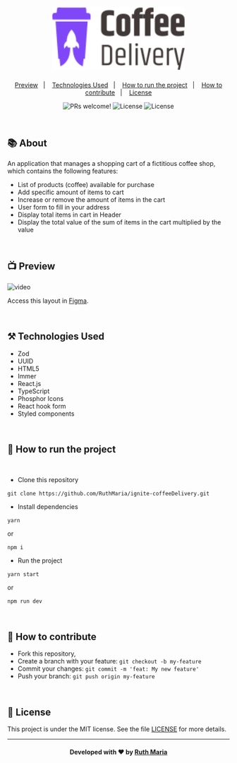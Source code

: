 <h1 align="center">
    <img alt="Logo Repository" src="./src/assets/logo.svg" width="300px" />
</h1>

<p align="center">
  <a href="#execution">Preview</a>&nbsp;&nbsp;&nbsp;|&nbsp;&nbsp;&nbsp;
  <a href="#technologies">Technologies Used</a>&nbsp;&nbsp;&nbsp;|&nbsp;&nbsp;&nbsp;
  <a href="#run">How to run the project</a>&nbsp;&nbsp;&nbsp;|&nbsp;&nbsp;&nbsp;
  <a href="#contribute">How to contribute</a>&nbsp;&nbsp;&nbsp;|&nbsp;&nbsp;&nbsp;
  <a href="#license">License</a>
</p>

<p align="center">
 <img src="https://img.shields.io/static/v1?label=PRs&message=welcome&color=8047F8&labelColor=000000" alt="PRs welcome!" />

  <img alt="License" src="https://img.shields.io/badge/Made%20by-Ruth%20Maria-8047F8">

  <img alt="License" src="https://img.shields.io/static/v1?label=license&message=MIT&color=8047F8&labelColor=000000">
</p>

<br>

## :books: About

An application that manages a shopping cart of a fictitious coffee shop, which contains the following features:

- List of products (coffee) available for purchase
- Add specific amount of items to cart
- Increase or remove the amount of items in the cart
- User form to fill in your address
- Display total items in cart in Header
- Display the total value of the sum of items in the cart multiplied by the value

<a id="execution"></a><br>

## :tv: Preview

![video](./src/assets/video.gif)

Access this layout in [Figma](<https://www.figma.com/file/BfaIbr16yF5KsptfKCDJNx/Coffee-Delivery-(Copy)?node-id=2%3A1550>).

<a id="technologies"></a><br>

## ⚒️ Technologies Used

- Zod
- UUID
- HTML5
- Immer
- React.js
- TypeScript
- Phosphor Icons
- React hook form
- Styled components

<a id="run"></a><br>

## 🚀 How to run the project

<br>

- Clone this repository

```
git clone https://github.com/RuthMaria/ignite-coffeeDelivery.git
```

- Install dependencies

```
yarn
```

or

```
npm i
```

- Run the project

```
yarn start
```

or

```
npm run dev
```

<br>

## 🎯 How to contribute

- Fork this repository,
- Create a branch with your feature: `git checkout -b my-feature`
- Commit your changes: `git commit -m 'feat: My new feature'`
- Push your branch: `git push origin my-feature`

<a id="license"></a><br>

## :memo: License

This project is under the MIT license. See the file [LICENSE](LICENSE) for more details.

---

<h4 align="center">
    Developed with ❤️ by <a href="https://www.linkedin.com/in/ruth-maria-9b256071/" target="_blank">Ruth Maria</a>
</h4>
